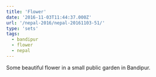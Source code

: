 ```yaml
---
title: 'Flower'
date: '2016-11-03T11:44:37.000Z'
url: '/nepal-2016/nepal-20161103-51/'
type: 'sets'
tags:
  - bandipur
  - flower
  - nepal
---
```


Some beautiful flower in a small public garden in Bandipur.
